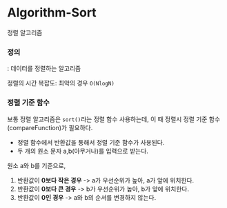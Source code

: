# Algorithm-Sort
정렬 알고리즘

### 정의
: 데이터를 정렬하는 알고리즘 

정렬의 시간 복잡도:  최악의 경우 `O(NlogN)`

### 정렬 기준 함수
보통 정렬 알고리즘은 `sort()`라는 정렬 함수 사용하는데, 이 때 정렬시 정렬 기준 함수(compareFunction)가 필요하다.

- 정렬 함수에서 반환값을 통해서 정렬 기준 함수가 사용된다.
- 두 개의 원소 문자 a,b(아무거나)를 입력으로 받는다.
  
원소 a와 b를 기준으로,
1. 반환값이 **0보다 작은 경우** -> a가 우선순위가 높아, a가 앞에 위치한다.
2. 반환값이 **0보다 큰 경우** -> b가 우선순위가 높아, b가 앞에 위치한다.
3. 반환값이 **0인 경우** -> a와 b의 순서를 변경하지 않는다. 
